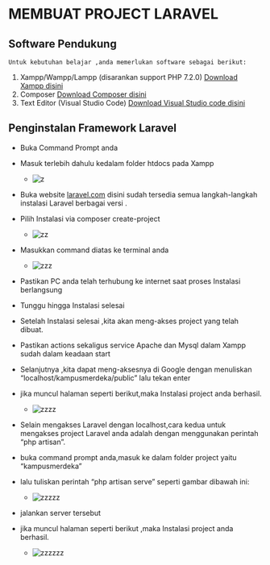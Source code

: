 # MEMBUAT PROJECT LARAVEL
## Software Pendukung


	Untuk kebutuhan belajar ,anda memerlukan software sebagai berikut:
1. Xampp/Wampp/Lampp (disarankan support PHP 7.2.0)
   [Download Xampp disini](https://www.apachefriends.org/index.html)
2. Composer
   [Download Composer disini](https://code.visualstudio.com/)
3. Text Editor (Visual Studio Code)
   [Download Visual Studio code disini](https://getcomposer.org/download/)

## Penginstalan Framework Laravel	
- Buka Command Prompt anda
- Masuk terlebih dahulu kedalam folder htdocs pada Xampp 
	- ![z](https://user-images.githubusercontent.com/79132332/124283044-a91f7600-db75-11eb-9150-273acedbc1b9.png)


- Buka website [laravel.com](https://laravel.com/docs) disini sudah tersedia semua langkah-langkah instalasi Laravel berbagai versi .
- Pilih Instalasi via composer create-project
	- ![zz](https://user-images.githubusercontent.com/79132332/124283670-5f835b00-db76-11eb-995a-baa847e97d4a.png)

- Masukkan command diatas ke terminal anda
	- ![zzz](https://user-images.githubusercontent.com/79132332/124283790-7d50c000-db76-11eb-8289-437251c1ebe8.png)

- Pastikan PC anda telah terhubung ke internet saat proses Instalasi berlangsung
- Tunggu hingga Instalasi selesai
- Setelah Instalasi selesai ,kita akan meng-akses project yang telah dibuat.
- Pastikan actions sekaligus service Apache dan Mysql dalam Xampp sudah dalam keadaan start 
- Selanjutnya ,kita dapat meng-aksesnya di Google dengan menuliskan “localhost/kampusmerdeka/public” lalu tekan enter
- jika muncul halaman seperti berikut,maka Instalasi project anda berhasil.
	- ![zzzz](https://user-images.githubusercontent.com/79132332/124283895-a1ac9c80-db76-11eb-829b-16bfefdaeb5e.png)

- Selain mengakses Laravel dengan localhost,cara kedua untuk mengakses project Laravel anda adalah dengan menggunakan perintah “php artisan”.
- buka command prompt anda,masuk ke dalam folder project yaitu “kampusmerdeka”
- lalu tuliskan perintah “php artisan serve” seperti gambar dibawah ini:
	- ![zzzzz](https://user-images.githubusercontent.com/79132332/124284013-c274f200-db76-11eb-99c8-413f865be4c4.png)

- jalankan server tersebut
- jika muncul halaman seperti berikut ,maka Instalasi project anda berhasil.
	- ![zzzzzz](https://user-images.githubusercontent.com/79132332/124284147-e59fa180-db76-11eb-8821-276c0a6e6571.png)
